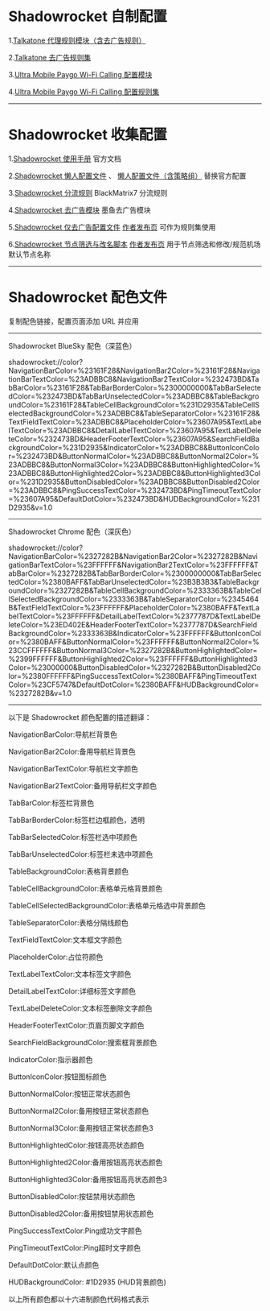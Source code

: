 # Shadowrocket 自制配置

1.[Talkatone 代理规则模块（含去广告规则）](https://raw.githubusercontent.com/LOWERTOP/Shadowrocket-First/refs/heads/main/Talkatone.sgmodule) 

2.[Talkatone 去广告规则集](https://raw.githubusercontent.com/LOWERTOP/Shadowrocket-First/refs/heads/main/TalkatoneAntiAds.txt)

3.[Ultra Mobile Paygo Wi-Fi Calling 配置模块](https://raw.githubusercontent.com/LOWERTOP/Shadowrocket-First/refs/heads/main/UltraMobileWiFiCalling.sgmodule)

4.[Ultra Mobile Paygo Wi-Fi Calling 配置规则集](https://raw.githubusercontent.com/LOWERTOP/Shadowrocket-First/refs/heads/main/UltraMobileWiFiCalling.list)

-----------------------------------------------------

# Shadowrocket 收集配置

1.[Shadowrocket 使用手册](https://github.com/wlxuf/Shadowrocket) 官方文档

2.[Shadowrocket 懒人配置文件](https://raw.githubusercontent.com/wlxuf/Shadowrocket/main/lazy.conf) 、 [懒人配置文件（含策略组）](https://raw.githubusercontent.com/wlxuf/Shadowrocket/main/lazy_group.conf) 替换官方配置

3.[Shadowrocket 分流规则](https://github.com/blackmatrix7/ios_rule_script/tree/master/rule/Shadowrocket) BlackMatrix7 分流规则

4.[Shadowrocket 去广告模块](https://raw.githubusercontent.com/ddgksf2013/Modules/main/Adblock.sgmodule) 墨鱼去广告模块

5.[Shadowrocket 仅去广告配置文件](https://johnshall.github.io/Shadowrocket-ADBlock-Rules-Forever/sr_ad_only.conf) [作者发布页](https://github.com/Johnshall/Shadowrocket-ADBlock-Rules-Forever) 可作为规则集使用

6.[Shadowrocket 节点筛选与改名脚本](https://raw.githubusercontent.com/kiwi707/Shadow-Rocket/refs/heads/main/FilterScript) [作者发布页](https://github.com/kiwi707/Shadow-Rocket) 用于节点筛选和修改/规范机场默认节点名称

-----------------------------------------------------

# Shadowrocket 配色文件

复制配色链接，配置页面添加 URL 并应用

-----------------------------------------------------

Shadowrocket BlueSky 配色（深蓝色）

shadowrocket://color?NavigationBarColor=%23161F28&NavigationBar2Color=%23161F28&NavigationBarTextColor=%23ADBBC8&NavigationBar2TextColor=%232473BD&TabBarColor=%23161F28&TabBarBorderColor=%2300000000&TabBarSelectedColor=%232473BD&TabBarUnselectedColor=%23ADBBC8&TableBackgroundColor=%23161F28&TableCellBackgroundColor=%231D2935&TableCellSelectedBackgroundColor=%23ADBBC8&TableSeparatorColor=%23161F28&TextFieldTextColor=%23ADBBC8&PlaceholderColor=%23607A95&TextLabelTextColor=%23ADBBC8&DetailLabelTextColor=%23607A95&TextLabelDeleteColor=%232473BD&HeaderFooterTextColor=%23607A95&SearchFieldBackgroundColor=%231D2935&IndicatorColor=%23ADBBC8&ButtonIconColor=%232473BD&ButtonNormalColor=%23ADBBC8&ButtonNormal2Color=%23ADBBC8&ButtonNormal3Color=%23ADBBC8&ButtonHighlightedColor=%23ADBBC8&ButtonHighlighted2Color=%23ADBBC8&ButtonHighlighted3Color=%231D2935&ButtonDisabledColor=%23ADBBC8&ButtonDisabled2Color=%23ADBBC8&PingSuccessTextColor=%232473BD&PingTimeoutTextColor=%23607A95&DefaultDotColor=%232473BD&HUDBackgroundColor=%231D2935&v=1.0

-----------------------------------------------------

Shadowrocket Chrome 配色（深灰色）

shadowrocket://color?NavigationBarColor=%2327282B&NavigationBar2Color=%2327282B&NavigationBarTextColor=%23FFFFFF&NavigationBar2TextColor=%23FFFFFF&TabBarColor=%2327282B&TabBarBorderColor=%2300000000&TabBarSelectedColor=%2380BAFF&TabBarUnselectedColor=%23B3B3B3&TableBackgroundColor=%2327282B&TableCellBackgroundColor=%2333363B&TableCellSelectedBackgroundColor=%2333363B&TableSeparatorColor=%2345464B&TextFieldTextColor=%23FFFFFF&PlaceholderColor=%2380BAFF&TextLabelTextColor=%23FFFFFF&DetailLabelTextColor=%2377787D&TextLabelDeleteColor=%23ED402E&HeaderFooterTextColor=%2377787D&SearchFieldBackgroundColor=%2333363B&IndicatorColor=%23FFFFFF&ButtonIconColor=%2380BAFF&ButtonNormalColor=%23FFFFFF&ButtonNormal2Color=%23CCFFFFFF&ButtonNormal3Color=%2327282B&ButtonHighlightedColor=%2399FFFFFF&ButtonHighlighted2Color=%23FFFFFF&ButtonHighlighted3Color=%23000000&ButtonDisabledColor=%2327282B&ButtonDisabled2Color=%2380FFFFFF&PingSuccessTextColor=%2380BAFF&PingTimeoutTextColor=%23CF5747&DefaultDotColor=%2380BAFF&HUDBackgroundColor=%2327282B&v=1.0

-----------------------------------------------------

以下是 Shadowrocket 颜色配置的描述翻译：

NavigationBarColor:导航栏背景色

NavigationBar2Color:备用导航栏背景色

NavigationBarTextColor:导航栏文字颜色

NavigationBar2TextColor:备用导航栏文字颜色

TabBarColor:标签栏背景色

TabBarBorderColor:标签栏边框颜色，透明

TabBarSelectedColor:标签栏选中项颜色

TabBarUnselectedColor:标签栏未选中项颜色

TableBackgroundColor:表格背景颜色

TableCellBackgroundColor:表格单元格背景颜色

TableCellSelectedBackgroundColor:表格单元格选中背景颜色

TableSeparatorColor:表格分隔线颜色

TextFieldTextColor:文本框文字颜色

PlaceholderColor:占位符颜色

TextLabelTextColor:文本标签文字颜色

DetailLabelTextColor:详细标签文字颜色

TextLabelDeleteColor:文本标签删除文字颜色

HeaderFooterTextColor:页眉页脚文字颜色

SearchFieldBackgroundColor:搜索框背景颜色

IndicatorColor:指示器颜色

ButtonIconColor:按钮图标颜色

ButtonNormalColor:按钮正常状态颜色

ButtonNormal2Color:备用按钮正常状态颜色

ButtonNormal3Color:备用按钮正常状态颜色3

ButtonHighlightedColor:按钮高亮状态颜色

ButtonHighlighted2Color:备用按钮高亮状态颜色

ButtonHighlighted3Color:备用按钮高亮状态颜色3

ButtonDisabledColor:按钮禁用状态颜色

ButtonDisabled2Color:备用按钮禁用状态颜色

PingSuccessTextColor:Ping成功文字颜色

PingTimeoutTextColor:Ping超时文字颜色

DefaultDotColor:默认点颜色

HUDBackgroundColor: #1D2935 (HUD背景颜色)

以上所有颜色都以十六进制颜色代码格式表示
